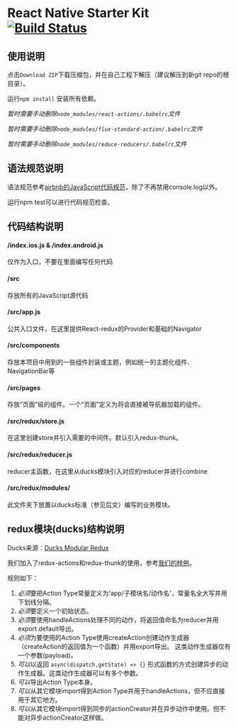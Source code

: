 React Native Starter Kit [![Build Status](https://travis-ci.org/reactnativecn/react-native-starter-kit.svg)](https://travis-ci.org/reactnativecn/react-native-starter-kit) 
===========

## 使用说明

点击`Download ZIP`下载压缩包，并在自己工程下解压（建议解压到新git repo的根目录）。

运行`npm install` 安装所有依赖。

_暂时需要手动删除`node_modules/react-actions/.babelrc`文件_

_暂时需要手动删除`node_modules/flux-standard-action/.babelrc`文件_

_暂时需要手动删除`node_modules/reduce-reducers/.babelrc`文件_
 
## 语法规范说明

语法规范参考[airbnb的JavaScript代码规范](https://github.com/airbnb/javascript)，除了不再禁用console.log以外。

运行npm test可以进行代码规范检查。

## 代码结构说明

#### /index.ios.js & /index.android.js

仅作为入口，不要在里面编写任何代码

#### /src

存放所有的JavaScript源代码

#### /src/app.js

公共入口文件，在这里提供React-redux的Provider和基础的Navigator

#### /src/components

存放本项目中用到的一些组件封装或主题，例如统一的主题化组件、NavigationBar等

#### /src/pages

存放“页面”级的组件。一个“页面”定义为将会直接被导航器加载的组件。

#### /src/redux/store.js

在这里创建store并引入需要的中间件。默认引入redux-thunk。

#### /src/redux/reducer.js

reducer主函数，在这里从ducks模块引入对应的reducer并进行combine

#### /src/redux/modules/

此文件夹下放置以ducks标准（参见后文）编写的业务模块。

## redux模块(ducks)结构说明

Ducks来源：[Ducks Modular Redux](https://github.com/erikras/ducks-modular-redux)

我们加入了redux-actions和redux-thunk的使用，参考[我们的样例](src/redux/modules/session.js)。

规则如下：

1. *必须*要把Action Type常量定义为'app/子模块名/动作名'，常量名全大写并用下划线分隔。
2. *必须*要定义一个初始状态。
3. *必须*要使用handleActions处理不同的动作，将返回值命名为reducer并用export default导出。
4. *必须*为要使用的Action Type使用createAction创建动作生成器（createAction的返回值为一个函数）并用export导出。
这类动作生成器仅有一个参数(payload)。
5. *可以*以返回 `async(dispatch,getState) => {}` 形式函数的方式创建异步的动作生成器。这类动作生成器可以有多个参数。
6. *可以*导出Action Type本身。
7. *可以*从其它模块import得到Action Type并用于handleActions，但不应直接用于其它地方。
8. *可以*从其它模块import得到同步的actionCreator并在异步动作中使用。但不能对异步actionCreator这样做。

